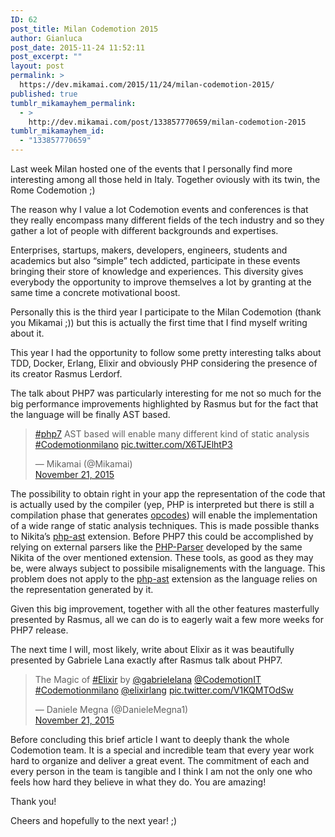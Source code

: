 ```yaml
---
ID: 62
post_title: Milan Codemotion 2015
author: Gianluca
post_date: 2015-11-24 11:52:11
post_excerpt: ""
layout: post
permalink: >
  https://dev.mikamai.com/2015/11/24/milan-codemotion-2015/
published: true
tumblr_mikamayhem_permalink:
  - >
    http://dev.mikamai.com/post/133857770659/milan-codemotion-2015
tumblr_mikamayhem_id:
  - "133857770659"
---
```

<p>Last week Milan hosted one of the events that I personally find more interesting among all those held in Italy. Together oviously with its twin, the Rome Codemotion ;)</p>

<p>The reason why I value a lot Codemotion events and conferences is that they really encompass many different fields of the tech industry and so they gather a lot of people with different backgrounds and expertises.</p>

<!--more-->

<p>Enterprises, startups, makers, developers, engineers, students and academics but also “simple” tech addicted, participate in these events bringing their store of knowledge and experiences. This diversity gives everybody the opportunity to improve themselves a lot by granting at the same time a concrete motivational boost.</p>

<p>Personally this is the third year I participate to the Milan Codemotion (thank you Mikamai ;)) but this is actually the first time that I find myself writing about it.</p>

<p>This year I had the opportunity to follow some pretty interesting talks about TDD, Docker, Erlang, Elixir and obviously PHP considering the presence of its creator Rasmus Lerdorf.</p>

<p>The talk about PHP7 was particularly interesting for me not so much for the big performance improvements highlighted by Rasmus but for the fact that the language will be finally AST based.
</p>

<blockquote class="twitter-tweet" lang="en"><p lang="en" dir="ltr"><a href="https://twitter.com/hashtag/php7?src=hash">#php7</a> AST based will enable many different kind of static analysis <a href="https://twitter.com/hashtag/Codemotionmilano?src=hash">#Codemotionmilano</a> <a href="https://t.co/X6TJElhtP3">pic.twitter.com/X6TJElhtP3</a></p><div>— Mikamai (@Mikamai) </div><a href="https://twitter.com/Mikamai/status/668055599226216448">November 21, 2015</a></blockquote>

<p>
The possibility to obtain right in your app the representation of the code that is actually used by the compiler (yep, PHP is interpreted but there is still a compilation phase that generates <a href="http://php.net/manual/en/internals2.opcodes.list.php">opcodes</a>) will enable the implementation of a wide range of static analysis techniques. This is made possible thanks to Nikita&rsquo;s <a href="https://github.com/nikic/php-ast">php-ast</a> extension.
Before PHP7 this could be accomplished by relying on external parsers like the <a href="https://github.com/nikic/PHP-Parser">PHP-Parser</a> developed by the same Nikita of the over mentioned extension. These tools, as good as they may be, were always subject to possibile misalignements with the language. This problem does not apply to the <a href="https://github.com/nikic/php-ast">php-ast</a> extension as the language relies on the representation generated by it.</p>

<p>Given this big improvement, together with all the other features masterfully presented by Rasmus, all we can do is to eagerly wait a few more weeks for PHP7 release.</p>

<p>The next time I will, most likely, write about Elixir as it was beautifully presented by Gabriele Lana exactly after Rasmus talk about PHP7.</p>
<blockquote class="twitter-tweet" lang="en"><p lang="en" dir="ltr">The Magic of <a href="https://twitter.com/hashtag/Elixir?src=hash">#Elixir</a> by <a href="https://twitter.com/gabrielelana">@gabrielelana</a> <a href="https://twitter.com/CodemotionIT">@CodemotionIT</a> <a href="https://twitter.com/hashtag/Codemotionmilano?src=hash">#Codemotionmilano</a> <a href="https://twitter.com/elixirlang">@elixirlang</a> <a href="https://t.co/V1KQMTOdSw">pic.twitter.com/V1KQMTOdSw</a></p><div>— Daniele Megna (@DanieleMegna1) </div><a href="https://twitter.com/DanieleMegna1/status/668072074976632836">November 21, 2015</a></blockquote>
<p>Before concluding this brief article I want to deeply thank the whole Codemotion team. It is a special and incredible team that every year work hard to organize and deliver a great event. The commitment of each and every person in the team is tangible and I think I am not the only one who feels how hard they believe in what they do. You are amazing!</p>

<p>Thank you!</p>

<p>Cheers and hopefully to the next year! ;)</p>
